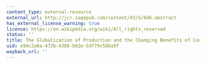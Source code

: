 ```yaml
---
content_type: external-resource
external_url: http://jcr.sagepub.com/content/43/5/646.abstract
has_external_license_warning: true
license: https://en.wikipedia.org/wiki/All_rights_reserved
status: ''
title: The Globalization of Production and the Changing Benefits of Conquest
uid: e94c2a8a-472b-4388-b02e-5df79c50ba9f
wayback_url: ''
---
```

